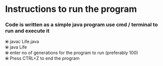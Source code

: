 
# Instructions to run the program

### Code is written as a simple java program use cmd / terminal to run and execute it
⦿ javac Life.java <br>
⦿ java Life <br>
⦿ enter no of generations for the program to run (preferably 100) <br>
⦿ Press CTRL+Z to end the program <br>
